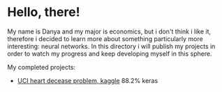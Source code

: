 # Hello, there!

My name is Danya and my major is economics, but i don't think i like it, therefore i decided to learn more about something particularly more interesting: neural networks. In this directory i will publish my projects in order to watch my progress and keep developing myself in this sphere.

My completed projects:

- [UCI heart decease problem, kaggle](https://www.kaggle.com/ronitf/heart-disease-uci) 88.2% keras
